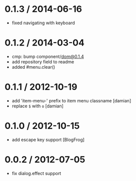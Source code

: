 0.1.3 / 2014-06-16
==================

  * fixed navigating with keyboard

0.1.2 / 2014-03-04 
==================

  * cmp: bump component/dom@0.1.4
  * add repository field to readme
  * added #menu.clear()

0.1.1 / 2012-10-19 
==================

  * add 'item-menu-' prefix to item menu classname [damian]
  * replace `$` with `o` [damian]

0.1.0 / 2012-10-15 
==================

  * add escape key support [BlogFrog]

0.0.2 / 2012-07-05 
==================

  * fix dialog.effect support
